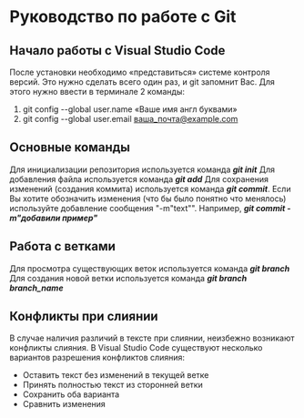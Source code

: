 # Руководство по работе с Git

## Начало работы с Visual Studio Code

После установки необходимо «представиться» системе контроля версий. Это нужно сделать всего один раз, и git запомнит Вас. Для этого нужно ввести в терминале 2 команды:
1. git config --global user.name «Ваше имя англ буквами»
2. git config --global user.email ваша_почта@example.com

## Основные команды

Для инициализации репозитория используется команда __*git init*__
Для добавления файла используется команда __*git add*__
Для сохранения изменений (создания коммита) используется команда __*git commit*__. Если Вы хотите обозначить изменения (что бы было понятно что менялось) используйте добавление сообщения "-m"text"". Например, __*git commit -m"добавили пример"*__

## Работа с ветками

Для просмотра существующих веток используется команда __*git branch*__
Для создания новой ветки используется команда __*git branch branch_name*__

## Конфликты при слиянии

В случае наличия различий в тексте при слиянии, неизбежно возникают конфликты слияния.
В Visual Studio Code существуют несколько вариантов разрешения конфликтов слияния:
* Оставить текст без изменений в текущей ветке
* Принять полностью текст из сторонней ветки
* Сохранить оба варианта
* Сравнить изменения